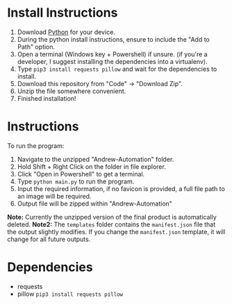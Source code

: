 # Install Instructions

1. Download [Python](https://www.python.org/downloads/) for your device.
2. During the python install instructions, ensure to include the "Add to Path" option.
3. Open a terminal (Windows key + Powershell) if unsure. (if you're a developer, I suggest installing the dependencies into a virtualenv).
4. Type `pip3 install requests pillow` and wait for the dependencies to install.
5. Download this repository from "Code" -> "Download Zip".
6. Unzip the file somewhere convenient.
7. Finished installation!

# Instructions

To run the program:

1. Navigate to the unzipped "Andrew-Automation" folder.
2. Hold Shift + Right Click on the folder in file explorer.
3. Click "Open in Powershell" to get a terminal.
4. Type `python main.py` to run the program.
5. Input the required information, if no favicon is provided, a full file path to an image will be required.
6. Output file will be zipped within "Andrew-Automation"

**Note:** Currently the unzipped version of the final product is automatically deleted.
**Note2:** The `templates` folder contains the `manifest.json` file that the output slightly modifies. If you change the `manifest.json` template, it will change for all future outputs.

# Dependencies

- requests
- pillow
  `pip3 install requests pillow`
